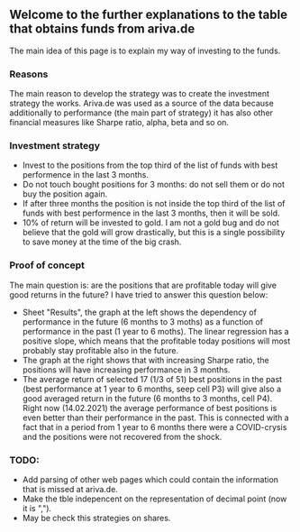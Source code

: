 ## Welcome to the further explanations to the table that obtains funds from ariva.de

The main idea of this page is to explain my way of investing to the funds. 

### Reasons
The main reason to develop the strategy was to create the investment strategy the works. Ariva.de was used as a source of the data because additionally to performance (the main part of strategy) it has also other financial measures like Sharpe ratio, alpha, beta and so on.

### Investment strategy
- Invest to the positions from the top third of the list of funds with best performence in the last 3 months.
- Do not touch bought positions for 3 months: do not sell them or do not buy the position again.
- If after three months the position is not inside the top third of the list of funds with best performence in the last 3 months, then it will be sold.
- 10% of return will be invested to gold. I am not a gold bug and do not believe that the gold will grow drastically, but this is a single possibility to save money at the time of the big crash.

### Proof of concept
The main question is: are the positions that are profitable today will give good returns in the future? I have tried to answer this question below:
- Sheet "Results", the graph at the left shows the dependency of performance in the future (6 months to 3 moths) as a function of performance in the past (1 year to 6 moths). The linear regression has a positive slope, which means that the profitable today positions will most probably stay profitable also in the future. 
- The graph at the right shows that with increasing Sharpe ratio, the positions will have increasing performance in 3 months.
- The average return of selected 17 (1/3 of 51) best positions in the past (best performance at 1 year to 6 months, seep cell P3) will give also a good averaged return in the future (6 months to 3 months, cell P4). Right now (14.02.2021) the average performance of best positions is even better than their performance in the past. This is connected with a fact that in a period from 1 year to 6 months there were a COVID-crysis and the positions were not recovered from the shock.

### TODO:
- Add parsing of other web pages which could contain the information that is missed at ariva.de.
- Make the tble indepencent on the representation of decimal point (now it is ",").
- May be check this strategies on shares.

